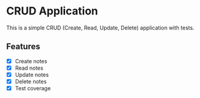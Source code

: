 # CRUD Application

This is a simple CRUD (Create, Read, Update, Delete) application with tests.

## Features

- [x] Create notes
- [x] Read notes
- [x] Update notes
- [x] Delete notes
- [x] Test coverage
